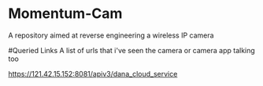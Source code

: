 # Momentum-Cam
A repository aimed at reverse engineering a wireless IP camera


#Queried Links
A list of urls that i've seen the camera or camera app talking too

https://121.42.15.152:8081/apiv3/dana_cloud_service
